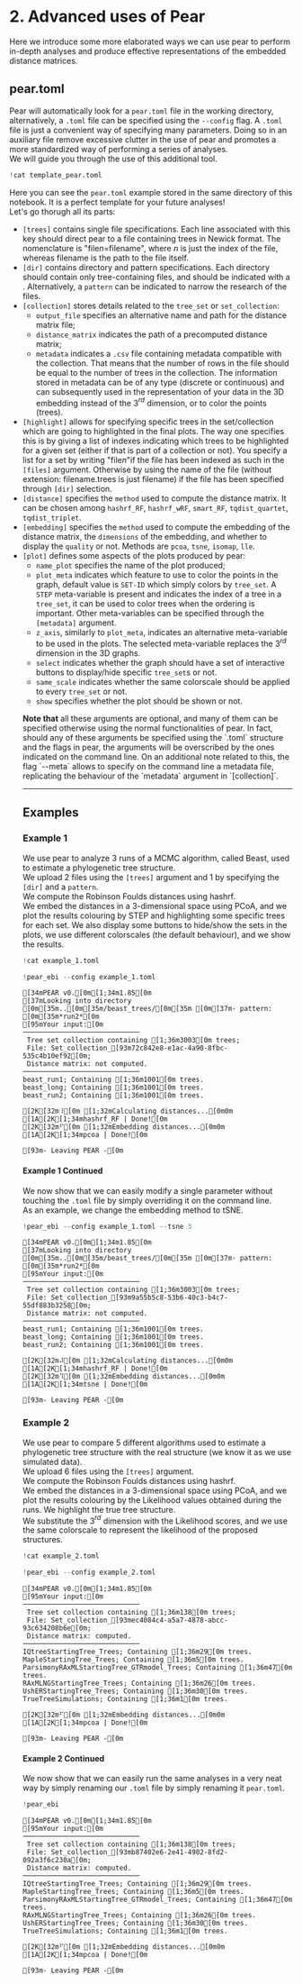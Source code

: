 # 2. Advanced uses of Pear
Here we introduce some more elaborated ways we can use pear to perform in-depth analyses and produce effective representations of the embedded distance matrices.

## pear.toml
Pear will automatically look for a `pear.toml` file in the working directory, alternatively, a `.toml` file can be specified using the `--config` flag. A `.toml` file is just a convenient way of specifying many parameters. Doing so in an auxiliary file remove excessive clutter in the use of pear and promotes a more standardized way of performing a series of analyses.
<br>We will guide you through the use of this additional tool.


```python
!cat template_pear.toml
```











































Here you can see the `pear.toml` example stored in the same directory of this notebook. It is a perfect template for your future analyses!
<br>Let's go thorugh all its parts:<ul>
    <li> `[trees]` contains single file specifications. Each line associated with this key should direct pear to a file containing trees in Newick format. The nomenclature is "file$n$=filename", where $n$ is just the index of the file, whereas filename is the path to the file itself.
    <li> `[dir]` contains directory and pattern specifications. Each directory should contain only tree-containing files, and should be indicated with a . Alternatively, a `pattern` can be indicated to narrow the research of the files.
    <li> `[collection]` stores details related to the `tree_set` or `set_collection`:<ul>
        <li> `output_file` specifies an alternative name and path for the distance matrix file;
        <li> `distance_matrix` indicates the path of a precomputed distance matrix;
        <li> `metadata` indicates a `.csv` file containing metadata compatible with the collection. That means that the number of rows in the file should be equal to the number of trees in the collection. The information stored in metadata can be of any type (discrete or continuous) and can subsequently used in the representation of your data in the 3D embedding instead of the 3$^{rd}$ dimension, or to color the points (trees). </ul>
    <li> `[highlight]` allows for specifying specific trees in the set/collection which are going to highlighted in the final plots. The way one specifies this is by giving a list of indexes indicating which trees to be highlighted for a given set (either if that is part of a collection or not). You specify a list for a set by writing "file$n$"if the file has been indexed as such in the `[files]` argument. Otherwise by using the name of the file (without extension: filename.trees is just filename) if the file has been specified through `[dir]` selection.
    <li> `[distance]` specifies the `method` used to compute the distance matrix. It can be chosen among `hashrf_RF`, `hashrf_wRF`, `smart_RF`, `tqdist_quartet`, `tqdist_triplet`.
    <li> `[embedding]` specifies the `method` used to compute the embedding of the distance matrix, the `dimensions` of the embedding, and whether to display the `quality` or not. Methods are `pcoa`, `tsne`, `isomap`, `lle`.
    <li> `[plot]` defines some aspects of the plots produced by pear:<ul>
        <li>`name_plot` specifies the name of the plot produced;
        <li>`plot_meta` indicates which feature to use to color the points in the graph, default value is `SET-ID` which simply colors by `tree_set`. A `STEP` meta-variable is present and indicates the index of a tree in a `tree_set`, it can be used to color trees when the ordering is important. Other meta-variables can be specified through the `[metadata]` argument.
        <li> `z_axis`, similarly to `plot_meta`, indicates an alternative meta-variable to be used in the plots. The selected meta-variable replaces the 3$^{rd}$ dimension in the 3D graphs.
        <li>`select` indicates whether the graph should have a set of interactive buttons to display/hide specific `tree_set`s or not.
        <li>`same_scale` indicates whether the same colorscale should be applied to every `tree_set` or not.
        <li>`show` specifies whether the plot should be shown or not.
</ul>
<b>Note that</b> all these arguments are optional, and many of them can be specified otherwise using the normal functionalities of pear. In fact, should any of these arguments be specified using the `.toml` structure and the flags in pear, the arguments will be overscribed by the ones indicated on the command line. On an additional note related to this, the flag `--meta` allows to specify on the command line a metadata file, replicating the behaviour of the `metadata` argument in `[collection]`.

****

## Examples

### Example 1
We use pear to analyze 3 runs of a MCMC algorithm, called Beast, used to estimate a phylogenetic tree structure.<br>
We upload 2 files using the `[trees]` argument and 1 by specifying the `[dir]` and a `pattern`.<br>
We compute the Robinson Foulds distances using hashrf.<br>
We embed the distances in a 3-dimensional space using PCoA, and we plot the results colouring by STEP and highlighting some specific trees for each set. We also display some buttons to hide/show the sets in the plots, we use different colorscales (the default behaviour), and we show the results.


```python
!cat example_1.toml
```





























```python
!pear_ebi --config example_1.toml
```

    [34mPEAR v0.[0m[1;34m1.85[0m
    [37mLooking into directory [0m[35m..[0m[35m/beast_trees/[0m[35m [0m[37m- pattern: [0m[35m*run2*[0m
    [95mYour input:[0m
    ─────────────────────────────
     Tree set collection containing [1;36m3003[0m trees;
     File: Set_collection_[93m72c842e8-e1ac-4a90-8fbc-535c4b10ef92[0m;
     Distance matrix: not computed.
    ─────────────────────────────
    beast_run1; Containing [1;36m1001[0m trees.
    beast_long; Containing [1;36m1001[0m trees.
    beast_run2; Containing [1;36m1001[0m trees.

    [2K[32m⠸[0m [1;32mCalculating distances...[0m0m
    [1A[2K[1;34mhashrf_RF | Done![0m
    [2K[32m⠋[0m [1;32mEmbedding distances...[0m0m
    [1A[2K[1;34mpcoa | Done![0m

    [93m- Leaving PEAR -[0m


#### Example 1 Continued
We now show that we can easily modify a single parameter without touching the `.toml` file by simply overriding it on the command line. <br>
As an example, we change the embedding method to tSNE.


```python
!pear_ebi --config example_1.toml --tsne 3
```

    [34mPEAR v0.[0m[1;34m1.85[0m
    [37mLooking into directory [0m[35m..[0m[35m/beast_trees/[0m[35m [0m[37m- pattern: [0m[35m*run2*[0m
    [95mYour input:[0m
    ─────────────────────────────
     Tree set collection containing [1;36m3003[0m trees;
     File: Set_collection_[93m9a55b5c8-53b6-40c3-b4c7-55df883b3258[0m;
     Distance matrix: not computed.
    ─────────────────────────────
    beast_run1; Containing [1;36m1001[0m trees.
    beast_long; Containing [1;36m1001[0m trees.
    beast_run2; Containing [1;36m1001[0m trees.

    [2K[32m⠼[0m [1;32mCalculating distances...[0m0m
    [1A[2K[1;34mhashrf_RF | Done![0m
    [2K[32m⠹[0m [1;32mEmbedding distances...[0m0m
    [1A[2K[1;34mtsne | Done![0m

    [93m- Leaving PEAR -[0m


### Example 2
We use pear to compare 5 different algorithms used to estimate a phylogenetic tree structure with the real structure (we know it as we use simulated data).<br>
We upload 6 files using the `[trees]` argument.<br>
We compute the Robinson Foulds distances using hashrf.<br>
We embed the distances in a 3-dimensional space using PCoA, and we plot the results colouring by the Likelihood values obtained during the runs. We highlight the true tree structure.<br>
We substitute the 3$^{rd}$ dimension with the Likelihood scores, and we use the same colorscale to represent the likelihood of the proposed structures.


```python
!cat example_2.toml
```





























```python
!pear_ebi --config example_2.toml
```

    [34mPEAR v0.[0m[1;34m1.85[0m
    [95mYour input:[0m
    ─────────────────────────────
     Tree set collection containing [1;36m138[0m trees;
     File: Set_collection_[93mec4084c4-a5a7-4878-abcc-93c634208b6e[0m;
     Distance matrix: computed.
    ─────────────────────────────
    IQtreeStartingTree_Trees; Containing [1;36m29[0m trees.
    MapleStartingTree_Trees; Containing [1;36m5[0m trees.
    ParsimonyRAxMLStartingTree_GTRmodel_Trees; Containing [1;36m47[0m trees.
    RAxMLNGStartingTree_Trees; Containing [1;36m26[0m trees.
    UshERStartingTree_Trees; Containing [1;36m30[0m trees.
    TrueTreeSimulations; Containing [1;36m1[0m trees.

    [2K[32m⠋[0m [1;32mEmbedding distances...[0m0m
    [1A[2K[1;34mpcoa | Done![0m

    [93m- Leaving PEAR -[0m


#### Example 2 Continued
We now show that we can easily run the same analyses in a very neat way by simply renaming our `.toml` file by simply renaming it `pear.toml`.


```python
!pear_ebi
```

    [34mPEAR v0.[0m[1;34m1.85[0m
    [95mYour input:[0m
    ─────────────────────────────
     Tree set collection containing [1;36m138[0m trees;
     File: Set_collection_[93mb87402e6-2e41-4902-8fd2-092a3f6c230a[0m;
     Distance matrix: computed.
    ─────────────────────────────
    IQtreeStartingTree_Trees; Containing [1;36m29[0m trees.
    MapleStartingTree_Trees; Containing [1;36m5[0m trees.
    ParsimonyRAxMLStartingTree_GTRmodel_Trees; Containing [1;36m47[0m trees.
    RAxMLNGStartingTree_Trees; Containing [1;36m26[0m trees.
    UshERStartingTree_Trees; Containing [1;36m30[0m trees.
    TrueTreeSimulations; Containing [1;36m1[0m trees.

    [2K[32m⠋[0m [1;32mEmbedding distances...[0m0m
    [1A[2K[1;34mpcoa | Done![0m

    [93m- Leaving PEAR -[0m

